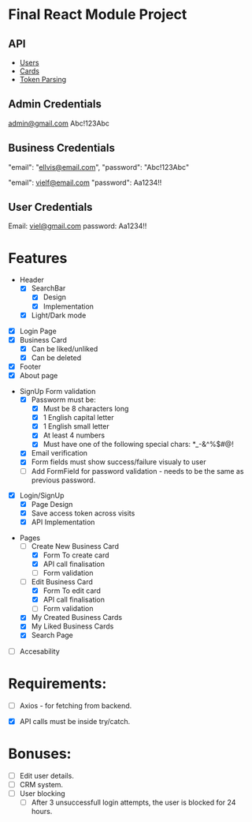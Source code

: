 # Final React Module Project

## API 
- [Users](https://documenter.getpostman.com/view/25008645/2s9YXcd5BL)
- [Cards](https://documenter.getpostman.com/view/25008645/2s9YXcd5BE)
- [Token Parsing](https://www.npmjs.com/package/jwt-decode)


## Admin Credentials
admin@gmail.com
Abc!123Abc


## Business Credentials
"email": "ellvis@email.com",
"password": "Abc!123Abc"

"email": vielf@email.com
"password": Aa1234!!


## User Credentials
Email: viel@gmail.com
password: Aa1234!!


# Features
- Header
    - [X] SearchBar
        - [X] Design
        - [X] Implementation
    - [X] Light/Dark mode
- [X] Login Page
- [X] Business Card
    - [X] Can be liked/unliked
    - [X] Can be deleted
- [X] Footer
- [X] About page
- SignUp Form validation
    - [X] Passworm must be:
        - [X] Must be 8 characters long
        - [X] 1 English capital letter 
        - [X] 1 English small letter
        - [X] At least 4 numbers
        - [X] Must have one of the following special chars: *_-&^%$#@!
    - [X] Email verification
    - [X] Form fields must show success/failure visualy to user
    - [ ] Add FormField for password validation - needs to be the same as previous password.
- [X] Login/SignUp
    - [X] Page Design
    - [X] Save access token across visits
    - [X] API Implementation
- Pages
    - [ ] Create New Business Card
        - [X] Form To create card
        - [X] API call finalisation
        - [ ] Form validation
    - [ ] Edit Business Card
        - [X] Form To edit card
        - [X] API call finalisation
        - [ ] Form validation
    - [X] My Created Business Cards 
    - [X] My Liked Business Cards 
    - [X] Search Page
- [ ] Accesability 

# Requirements:
- [ ] Axios - for fetching from backend.
- [X] API calls must be inside try/catch.


# Bonuses:
- [ ] Edit user details.
- [ ] CRM system.
- [ ] User blocking
    - [ ] After 3 unsuccessfull login attempts, the user is blocked for 24 hours. 
